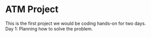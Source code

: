 # ATM Project

This is the first project we would be coding hands-on for two days. <br>
Day 1: Planning how to solve the problem.